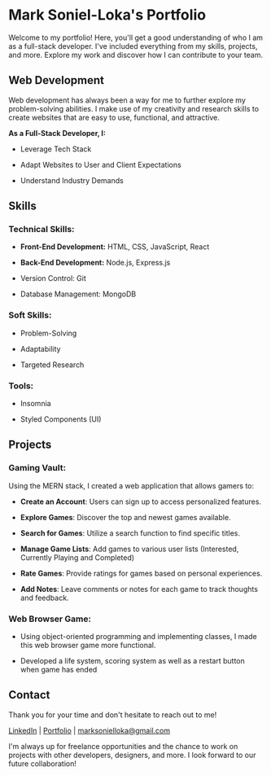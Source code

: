 # Mark Soniel-Loka's Portfolio

Welcome to my portfolio! Here, you'll get a good understanding of who I am as a full-stack developer.
I've included everything from my skills, projects, and more.
Explore my work and discover how I can contribute to your team.

## Web Development

Web development has always been a way for me to further explore my problem-solving abilities.
I make use of my creativity and research skills to create websites that are easy to use, functional,
and attractive. 

**As a Full-Stack Developer, I:**

- Leverage Tech Stack

- Adapt Websites to User and Client Expectations

- Understand Industry Demands

## Skills

### Technical Skills: 

- **Front-End Development:** HTML, CSS, JavaScript, React

- **Back-End Development:** Node.js, Express.js

- Version Control: Git

- Database Management: MongoDB

### Soft Skills: 

- Problem-Solving 

- Adaptability 

- Targeted Research 

### Tools: 

- Insomnia

- Styled Components (UI)

## Projects

### Gaming Vault:

Using the MERN stack, I created a web application that allows gamers to: 

- **Create an Account**: Users can sign up to access personalized features.

- **Explore Games**: Discover the top and newest games available.

- **Search for Games**: Utilize a search function to find specific titles.

- **Manage Game Lists**: Add games to various user lists (Interested, Currently Playing and Completed)

- **Rate Games**: Provide ratings for games based on personal experiences.

- **Add Notes**: Leave comments or notes for each game to track thoughts and feedback.

### Web Browser Game: 

- Using object-oriented programming and implementing classes, I made this web browser game more functional. 

- Developed a life system, scoring system as well as a restart button when game has ended 

## Contact

Thank you for your time and don't hesitate to reach out to me!

[LinkedIn](https://www.linkedin.com/in/mark-soniel-loka/) | [Portfolio](https://mark-soniel-loka-portfolio.vercel.app) | marksonielloka@gmail.com

I'm always up for freelance opportunities and the chance to work on projects with other developers, designers, and more. I look forward to our future collaboration!
